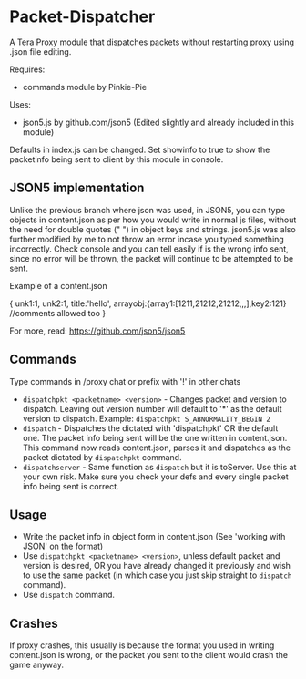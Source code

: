 # Packet-Dispatcher
A Tera Proxy module that dispatches packets without restarting proxy using .json file editing. 

Requires:
- commands module by Pinkie-Pie

Uses:
- json5.js by github.com/json5 (Edited slightly and already included in this module)

Defaults in index.js can be changed. Set showinfo to true to show the packetinfo being sent to client by this module in console.

## JSON5 implementation
Unlike the previous branch where json was used, in JSON5, you can type objects in content.json as per how you would write in normal js files, without the need for double quotes (" ") in object keys and strings. json5.js was also further modified by me to not throw an error incase you typed something incorrectly. Check console and you can tell easily if is the wrong info sent, since no error will be thrown, the packet will continue to be attempted to be sent.

Example of a content.json

{
unk1:1,
unk2:1,
title:'hello',
arrayobj:{array1:[1211,21212,21212,,,],key2:121}  //comments allowed too 
}

For more, read: https://github.com/json5/json5

## Commands
Type commands in /proxy chat or prefix with '!' in other chats

* `dispatchpkt <packetname> <version>` - Changes packet and version to dispatch. Leaving out version number will default to '*' as the default version to dispatch. Example: `dispatchpkt S_ABNORMALITY_BEGIN 2`
* `dispatch` - Dispatches the <packetname> dictated with 'dispatchpkt' OR the default one.  The packet info being sent will be the one written in content.json. This command now reads content.json, parses it and dispatches as the packet dictated by `dispatchpkt` command.
* `dispatchserver` - Same function as `dispatch` but it is toServer. Use this at your own risk. Make sure you check your defs and every single packet info being sent is correct.

## Usage
- Write the packet info in object form in content.json (See 'working with JSON' on the format)
- Use `dispatchpkt <packetname> <version>`, unless default packet and version is desired, OR you have already changed it previously and wish to use the same packet (in which case you just skip straight to `dispatch` command).
- Use `dispatch` command.

## Crashes
If proxy crashes, this usually is because the format you used in writing content.json is wrong, or the packet you sent to the client would crash the game anyway.
